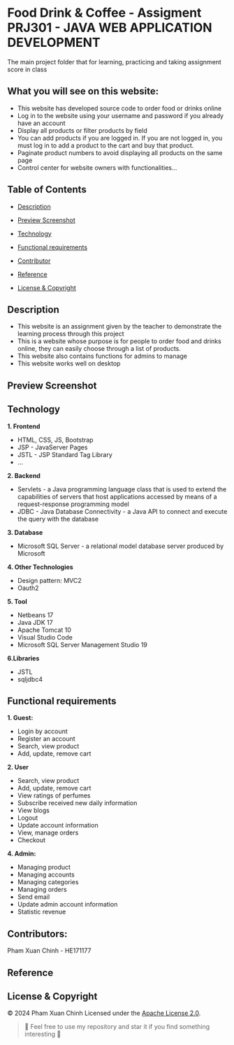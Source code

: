 # Food Drink & Coffee - Assigment PRJ301 - JAVA WEB APPLICATION DEVELOPMENT

The main project folder that for learning, practicing and taking assignment score in class


## What you will see on this website:
* This website has developed source code to order food or drinks online
* Log in to the website using your username and password if you already have an account
* Display all products or filter products by field
* You can add products if you are logged in. If you are not logged in, you must log in to add a product to the cart and buy that product.
* Paginate product numbers to avoid displaying all products on the same page
* Control center for website owners with functionalities...


## Table of Contents

- [Description](#description)

- [Preview Screenshot](#preview-screenshot)

- [Technology](#technology)

- [Functional requirements](#functional-requirements)

- [Contributor](#contributor)

- [Reference](#reference)

- [License & Copyright](#license--copyright)

## Description

- This website is an assignment given by the teacher to demonstrate the learning process through this project
- This is a website whose purpose is for people to order food and drinks online, they can easily choose through a list of products.
- This website also contains functions for admins to manage
- This website works well on desktop

## Preview Screenshot


## Technology

**1. Frontend**

- HTML, CSS, JS, Bootstrap
- JSP - JavaServer Pages
- JSTL - JSP Standard Tag Library
- ...

**2. Backend**

- Servlets - a Java programming language class that is used to extend the capabilities of servers that host applications accessed by means of a request-response programming model
- JDBC - Java Database Connectivity - a Java API to connect and execute the query with the database

**3. Database**

- Microsoft SQL Server - a relational model database server produced by Microsoft

**4. Other Technologies**

- Design pattern: MVC2
- Oauth2

**5. Tool**
- Netbeans 17
- Java JDK 17
- Apache Tomcat 10
- Visual Studio Code
- Microsoft SQL Server Management Studio 19

**6.Libraries**

- JSTL
- sqljdbc4
 
## Functional requirements

**1. Guest:**
-  Login by account
-  Register an account
-  Search, view product
-  Add, update, remove cart

**2. User**
-  Search, view product
-  Add, update, remove cart
-  View ratings of perfumes
-  Subscribe received new daily information
-  View blogs
-  Logout
-  Update account information
-  View, manage orders
- Checkout


**4. Admin:**
-  Managing product
-  Managing accounts
-  Managing categories
-  Managing orders
-  Send email
-  Update admin account information
-  Statistic revenue


## Contributors:
Pham Xuan Chinh - HE171177

## Reference

## License & Copyright
&copy; 2024 Pham Xuan Chinh Licensed under the [Apache License 2.0](https://github.com/chinhpxhHE171177/PRJ301/new/master).

> :love_you_gesture: Feel free to use my repository and star it if you find something interesting :love_you_gesture:
